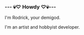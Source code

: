 ### --- 💀♡ Howdy ♡💀---
<p>I'm Rodrick, your demigod.</p>
<p>I'm an artist and hobbyist developer.<p>
